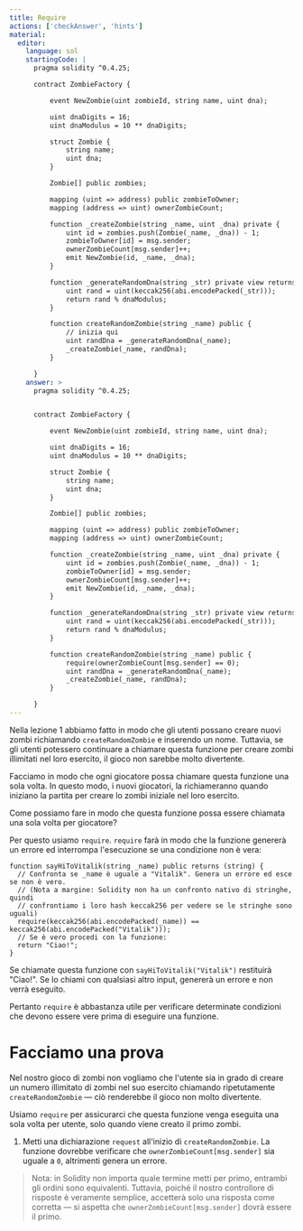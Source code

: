 ```yaml
---
title: Require
actions: ['checkAnswer', 'hints']
material:
  editor:
    language: sol
    startingCode: |
      pragma solidity ^0.4.25;

      contract ZombieFactory {

          event NewZombie(uint zombieId, string name, uint dna);

          uint dnaDigits = 16;
          uint dnaModulus = 10 ** dnaDigits;

          struct Zombie {
              string name;
              uint dna;
          }

          Zombie[] public zombies;

          mapping (uint => address) public zombieToOwner;
          mapping (address => uint) ownerZombieCount;

          function _createZombie(string _name, uint _dna) private {
              uint id = zombies.push(Zombie(_name, _dna)) - 1;
              zombieToOwner[id] = msg.sender;
              ownerZombieCount[msg.sender]++;
              emit NewZombie(id, _name, _dna);
          }

          function _generateRandomDna(string _str) private view returns (uint) {
              uint rand = uint(keccak256(abi.encodePacked(_str)));
              return rand % dnaModulus;
          }

          function createRandomZombie(string _name) public {
              // inizia qui
              uint randDna = _generateRandomDna(_name);
              _createZombie(_name, randDna);
          }

      }
    answer: >
      pragma solidity ^0.4.25;


      contract ZombieFactory {

          event NewZombie(uint zombieId, string name, uint dna);

          uint dnaDigits = 16;
          uint dnaModulus = 10 ** dnaDigits;

          struct Zombie {
              string name;
              uint dna;
          }

          Zombie[] public zombies;

          mapping (uint => address) public zombieToOwner;
          mapping (address => uint) ownerZombieCount;

          function _createZombie(string _name, uint _dna) private {
              uint id = zombies.push(Zombie(_name, _dna)) - 1;
              zombieToOwner[id] = msg.sender;
              ownerZombieCount[msg.sender]++;
              emit NewZombie(id, _name, _dna);
          }

          function _generateRandomDna(string _str) private view returns (uint) {
              uint rand = uint(keccak256(abi.encodePacked(_str)));
              return rand % dnaModulus;
          }

          function createRandomZombie(string _name) public {
              require(ownerZombieCount[msg.sender] == 0);
              uint randDna = _generateRandomDna(_name);
              _createZombie(_name, randDna);
          }

      }
---
```


Nella lezione 1 abbiamo fatto in modo che gli utenti possano creare nuovi zombi richiamando `createRandomZombie` e inserendo un nome. Tuttavia, se gli utenti potessero continuare a chiamare questa funzione per creare zombi illimitati nel loro esercito, il gioco non sarebbe molto divertente.

Facciamo in modo che ogni giocatore possa chiamare questa funzione una sola volta. In questo modo, i nuovi giocatori, la richiameranno quando iniziano la partita per creare lo zombi iniziale nel loro esercito.

Come possiamo fare in modo che questa funzione possa essere chiamata una sola volta per giocatore?

Per questo usiamo `require`. `require` farà in modo che la funzione genererà un errore ed interrompa l'esecuzione se una condizione non è vera:

```
function sayHiToVitalik(string _name) public returns (string) {
  // Confronta se _name è uguale a "Vitalik". Genera un errore ed esce se non è vero.
  // (Nota a margine: Solidity non ha un confronto nativo di stringhe, quindi
  // confrontiamo i loro hash keccak256 per vedere se le stringhe sono uguali)
  require(keccak256(abi.encodePacked(_name)) == keccak256(abi.encodePacked("Vitalik")));
  // Se è vero procedi con la funzione:
  return "Ciao!";
}
```

Se chiamate questa funzione con `sayHiToVitalik("Vitalik")` restituirà "Ciao!". Se lo chiami con qualsiasi altro input, genererà un errore e non verrà eseguito.

Pertanto `require` è abbastanza utile per verificare determinate condizioni che devono essere vere prima di eseguire una funzione.

# Facciamo una prova

Nel nostro gioco di zombi non vogliamo che l'utente sia in grado di creare un numero illimitato di zombi nel suo esercito chiamando ripetutamente `createRandomZombie` — ciò renderebbe il gioco non molto divertente.

Usiamo `require` per assicurarci che questa funzione venga eseguita una sola volta per utente, solo quando viene creato il primo zombi.

1. Metti una dichiarazione `request` all'inizio di `createRandomZombie`. La funzione dovrebbe verificare che `ownerZombieCount[msg.sender]` sia uguale a `0`, altrimenti genera un errore.

> Nota: in Solidity non importa quale termine metti per primo, entrambi gli ordini sono equivalenti. Tuttavia, poiché il nostro controllore di risposte è veramente semplice, accetterà solo una risposta come corretta — si aspetta che `ownerZombieCount[msg.sender]` dovrà essere il primo.
